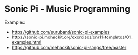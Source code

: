 # Sonic Pi - Music Programming

Examples:

- https://github.com/euruband/sonic-pi-examples
- https://sonic-pi.mehackit.org/exercises/en/11-templates/01-examples.html
- https://github.com/mehackit/sonic-pi-songs/tree/master


